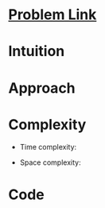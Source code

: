 # [Problem Link](https://leetcode.com/problems/name-of-problem/description/)

# Intuition

# Approach

# Complexity
- Time complexity:

- Space complexity:

# Code
```python

```